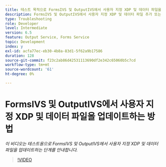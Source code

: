 ```yaml
---
title: 테스트 목적으로 FormsIVS 및 OutputIVS에서 사용자 지정 XDP 및 데이터 파일을 업데이트하는 방법
description: FormsIVS 및 OutputIVS에서 사용자 지정 XDP 및 데이터 파일 추가 또는 제거
type: Troubleshooting
role: Developer
level: Intermediate
version: 6.5
feature: Output Service, Forms Service
topic: Development
index: y
exl-id: acfa77ec-eb30-4b8a-83d1-5f62a9b17586
duration: 128
source-git-commit: f23c2ab86d42531113690df2e342c65060b5c7cd
workflow-type: tm+mt
source-wordcount: '61'
ht-degree: 0%

---
```


# FormsIVS 및 OutputIVS에서 사용자 지정 XDP 및 데이터 파일을 업데이트하는 방법

*이 비디오는 테스트용으로 FormsIVS 및 OutputIVS에서 사용자 지정 XDP 및 데이터 파일을 업데이트하는 단계를 안내합니다.*

>[!VIDEO](https://video.tv.adobe.com/v/335513?quality=12&learn=on)
